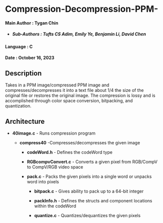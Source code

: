 # Compression-Decompression-PPM-
#### Main Author : Tygan Chin
- ##### Sub-Authors : Tufts CS Adim, Emily Ye, Benjamin Li, David Chen
#### Language : C
#### Date : October 16, 2023



## Description
Takes in a PPM image/compressed PPM image and compresses/decompresses it into a text file about 1/4 the size of the original file or restores the original image. The compression is lossy and is accomplished through color space conversion, bitpacking, and quantization.

## Architecture

- **40image.c** - Runs compression program

    - **compress40** -Compresses/decompresses the given image 
  
        - **codeWord.h**  -  Defines the codeWord type

        - **RGBcompvConvert.c** - Converts a given pixel from RGB/CompV to CompV/RGB video
                                  space
          
        - **pack.c**  - Packs the given pixels into a single word or unpacks word into pixels

            - **bitpack.c** - Gives ability to pack up to a 64-bit integer
              
            - **packInfo.h** - Defines the structs and component locations within the
                               codeWord   
         
            - **quantize.c** - Quantizes/dequantizes the given pixels  
